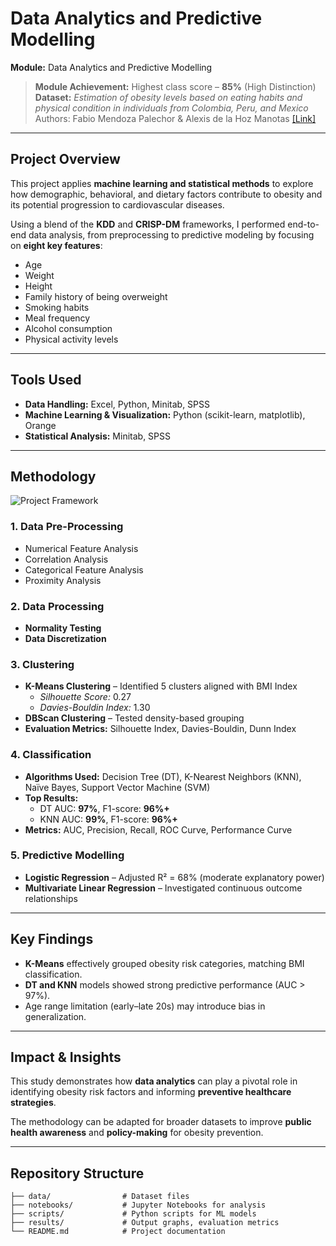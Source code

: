 # Data Analytics and Predictive Modelling

**Module:** Data Analytics and Predictive Modelling
> **Module Achievement:** Highest class score – **85%** (High Distinction)  
> **Dataset:** *Estimation of obesity levels based on eating habits and physical condition in individuals from Colombia, Peru, and Mexico*  
> Authors: Fabio Mendoza Palechor & Alexis de la Hoz Manotas [[Link]](https://www.sciencedirect.com/science/article/pii/S2352340919306985#bib1)  

---

## **Project Overview**  
This project applies **machine learning and statistical methods** to explore how demographic, behavioral, and dietary factors contribute to obesity and its potential progression to cardiovascular diseases.  

Using a blend of the **KDD** and **CRISP-DM** frameworks, I performed end-to-end data analysis, from preprocessing to predictive modeling by focusing on **eight key features**:

- Age  
- Weight  
- Height  
- Family history of being overweight  
- Smoking habits  
- Meal frequency  
- Alcohol consumption  
- Physical activity levels  

---

## **Tools Used**
- **Data Handling:** Excel, Python, Minitab, SPSS  
- **Machine Learning & Visualization:** Python (scikit-learn, matplotlib), Orange  
- **Statistical Analysis:** Minitab, SPSS  

---

## **Methodology**
![Project Framework](Framework.png)

### **1. Data Pre-Processing**
- Numerical Feature Analysis  
- Correlation Analysis  
- Categorical Feature Analysis  
- Proximity Analysis  

### **2. Data Processing**
- **Normality Testing**  
- **Data Discretization**  

### **3. Clustering**
- **K-Means Clustering** – Identified 5 clusters aligned with BMI Index  
  - *Silhouette Score:* 0.27  
  - *Davies-Bouldin Index:* 1.30  
- **DBScan Clustering** – Tested density-based grouping  
- **Evaluation Metrics:** Silhouette Index, Davies-Bouldin, Dunn Index  

### **4. Classification**
- **Algorithms Used:** Decision Tree (DT), K-Nearest Neighbors (KNN), Naïve Bayes, Support Vector Machine (SVM)  
- **Top Results:**  
  - DT AUC: **97%**, F1-score: **96%+**  
  - KNN AUC: **99%**, F1-score: **96%+**  
- **Metrics:** AUC, Precision, Recall, ROC Curve, Performance Curve  

### **5. Predictive Modelling**
- **Logistic Regression** – Adjusted R² = 68% (moderate explanatory power)  
- **Multivariate Linear Regression** – Investigated continuous outcome relationships  

---

## **Key Findings**
- **K-Means** effectively grouped obesity risk categories, matching BMI classification.  
- **DT and KNN** models showed strong predictive performance (AUC > 97%).  
- Age range limitation (early–late 20s) may introduce bias in generalization.  

---

## **Impact & Insights**
This study demonstrates how **data analytics** can play a pivotal role in identifying obesity risk factors and informing **preventive healthcare strategies**.  

The methodology can be adapted for broader datasets to improve **public health awareness** and **policy-making** for obesity prevention.  

---

## **Repository Structure**
```plaintext
├── data/                # Dataset files
├── notebooks/           # Jupyter Notebooks for analysis
├── scripts/             # Python scripts for ML models
├── results/             # Output graphs, evaluation metrics
└── README.md            # Project documentation
